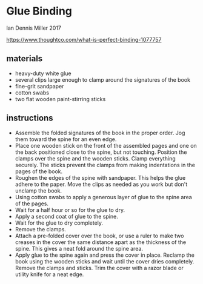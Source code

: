 # Glue Binding

Ian Dennis Miller
2017

https://www.thoughtco.com/what-is-perfect-binding-1077757

## materials

- heavy-duty white glue
- several clips large enough to clamp around the signatures of the book
- fine-grit sandpaper
- cotton swabs
- two flat wooden paint-stirring sticks

## instructions

- Assemble the folded signatures of the book in the proper order. Jog them toward the spine for an even edge.
- Place one wooden stick on the front of the assembled pages and one on the back positioned close to the spine, but not touching. Position the clamps over the spine and the wooden sticks. Clamp everything securely. The sticks prevent the clamps from making indentations in the pages of the book.
- Roughen the edges of the spine with sandpaper. This helps the glue adhere to the paper. Move the clips as needed as you work but don't unclamp the book.
- Using cotton swabs to apply a generous layer of glue to the spine area of the pages.
- Wait for a half hour or so for the glue to dry.
- Apply a second coat of glue to the spine.
- Wait for the glue to dry completely.
- Remove the clamps.
- Attach a pre-folded cover over the book, or use a ruler to make two creases in the cover the same distance apart as the thickness of the spine. This gives a neat fold around the spine area.
- Apply glue to the spine again and press the cover in place. Reclamp the book using the wooden sticks and wait until the cover dries completely.
Remove the clamps and sticks. Trim the cover with a razor blade or utility knife for a neat edge.

